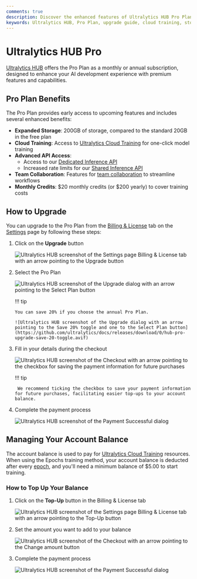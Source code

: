 ```yaml
---
comments: true
description: Discover the enhanced features of Ultralytics HUB Pro Plan including 200GB storage, cloud training, and more. Learn how to upgrade and manage your account balance.
keywords: Ultralytics HUB, Pro Plan, upgrade guide, cloud training, storage, inference API, team collaboration, account balance
---
```


# Ultralytics HUB Pro

[Ultralytics HUB](https://www.ultralytics.com/hub) offers the Pro Plan as a monthly or annual subscription, designed to enhance your AI development experience with premium features and capabilities.

## Pro Plan Benefits

The Pro Plan provides early access to upcoming features and includes several enhanced benefits:

- **Expanded Storage**: 200GB of storage, compared to the standard 20GB in the free plan
- **Cloud Training**: Access to [Ultralytics Cloud Training](./cloud-training.md) for one-click model training
- **Advanced API Access**:
    - Access to our [Dedicated Inference API](./inference-api.md#dedicated-inference-api)
    - Increased rate limits for our [Shared Inference API](./inference-api.md#shared-inference-api)
- **Team Collaboration**: Features for [team collaboration](./teams.md) to streamline workflows
- **Monthly Credits**: \$20 monthly credits (or \$200 yearly) to cover training costs

## How to Upgrade

You can upgrade to the Pro Plan from the [Billing & License](https://hub.ultralytics.com/settings?tab=billing) tab on the [Settings](https://hub.ultralytics.com/settings) page by following these steps:

1.  Click on the **Upgrade** button

    ![Ultralytics HUB screenshot of the Settings page Billing & License tab with an arrow pointing to the Upgrade button](https://github.com/ultralytics/docs/releases/download/0/ultralytics-hub-settings-upgrade-button.avif)

2.  Select the Pro Plan

    ![Ultralytics HUB screenshot of the Upgrade dialog with an arrow pointing to the Select Plan button](https://github.com/ultralytics/docs/releases/download/0/hub-pro-upgrade-select-plan.avif)

    !!! tip

        You can save 20% if you choose the annual Pro Plan.

        ![Ultralytics HUB screenshot of the Upgrade dialog with an arrow pointing to the Save 20% toggle and one to the Select Plan button](https://github.com/ultralytics/docs/releases/download/0/hub-pro-upgrade-save-20-toggle.avif)

3.  Fill in your details during the checkout

    ![Ultralytics HUB screenshot of the Checkout with an arrow pointing to the checkbox for saving the payment information for future purchases](https://github.com/ultralytics/docs/releases/download/0/hub-pro-upgrade-save-payment-info.avif)

    !!! tip

         We recommend ticking the checkbox to save your payment information for future purchases, facilitating easier top-ups to your account balance.

4.  Complete the payment process

    ![Ultralytics HUB screenshot of the Payment Successful dialog](https://github.com/ultralytics/docs/releases/download/0/payment-successful-dialog.avif)

## Managing Your Account Balance

The account balance is used to pay for [Ultralytics Cloud Training](./cloud-training.md) resources. When using the Epochs training method, your account balance is deducted after every [epoch](https://www.ultralytics.com/glossary/epoch), and you'll need a minimum balance of $5.00 to start training.

### How to Top Up Your Balance

1. Click on the **Top-Up** button in the Billing & License tab

    ![Ultralytics HUB screenshot of the Settings page Billing & License tab with an arrow pointing to the Top-Up button](https://github.com/ultralytics/docs/releases/download/0/hub-pro-account-balance-top-up-button.avif)

2. Set the amount you want to add to your balance

    ![Ultralytics HUB screenshot of the Checkout with an arrow pointing to the Change amount button](https://github.com/ultralytics/docs/releases/download/0/hub-pro-account-balance-change-amount.avif)

3. Complete the payment process

    ![Ultralytics HUB screenshot of the Payment Successful dialog](https://github.com/ultralytics/docs/releases/download/0/payment-successful-dialog-1.avif)

